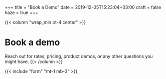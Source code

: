 +++
title = "Book a Demo"
date = 2019-12-05T15:23:04+03:00
draft = false
haze = true
+++

{{< column "wrap_min pt-4 center" >}}
# Book a demo

Reach out for rates, pricing, product demos, or any other questions you might have.
{{< /column >}}

{{< include "form" "mt-1 mb-3" >}}
